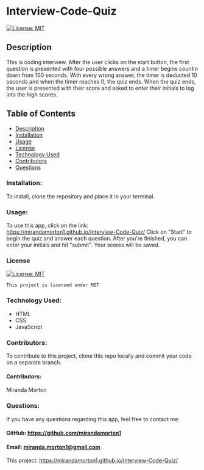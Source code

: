 # Interview-Code-Quiz

[![License: MIT](https://img.shields.io/badge/License-MIT-yellow.svg)](https://opensource.org/licenses/MIT)
  
  ## Description
This is coding interview. After the user clicks on the start button, the first question is presented with four possible answers and a timer begins countin down from 100 seconds. With every wrong answer, the timer is deducted 10 seconds and when the timer reaches 0, the quiz ends. When the quiz ends, the user is presented with their score and asked to enter their initials to log into the high scores. 

  ## Table of Contents
  * [Description](#description)
  * [Installation](#installation)
  * [Usage](#usage)
  * [License](#license)
  * [Technology Used](#technology-used)
  * [Contributors](#contributors)
  * [Questions](#questions)

  ### Installation:
  To install, clone the repository and place it in your terminal. 
  ### Usage:
  To use this app, click on the link: https://mirandamorton1.github.io/Interview-Code-Quiz/
  Click on "Start" to begin the quiz and answer each question. After you're finished, you can enter your initials and hit "submit". Your scores will be saved.
  ### License

  
[![License: MIT](https://img.shields.io/badge/License-MIT-yellow.svg)](https://opensource.org/licenses/MIT)
  
  
`This project is licensed under MIT`
  ### Technology Used:
  - HTML
  - CSS
  - JavaScript
  ### Contributors: 
  To contribute to this project, clone this repo locally and commit your code on a separate branch. 
  #### Contributors:
  Miranda Morton
  ### Questions:
  If you have any questions regarding this app, feel free to contact me: 
  #### GitHub: https://github.com/mirandamorton1   
  #### Email: miranda.morton1@gmail.com
  This project: https://mirandamorton1.github.io/Interview-Code-Quiz/

